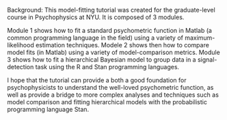 Background:
This model-fitting tutorial was created for the graduate-level course in Psychophysics at NYU. It is composed of 3 modules.

Module 1 shows how to fit a standard psychometric function in Matlab (a common programming language in the field) using a variety of maximum-likelihood estimation techniques.
Modele 2 shows then how to compare model fits (in Matlab) using a variety of model-comparison metrics.
Module 3 shows how to fit a hierarchical Bayesian model to group data in a signal-detection task using the R and Stan programming languages.

I hope that the tutorial can provide a both a good foundation for psychophysicists to understand the well-loved psychometric function, 
as well as provide a bridge to more complex analyses and techniques such as model comparison and fitting hierarchical models with the probabilistic programming language Stan.

